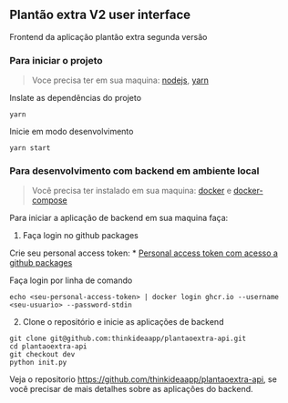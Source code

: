 ## Plantão extra V2 user interface

Frontend da aplicação plantão extra segunda versão

### Para iniciar o projeto

> Voce precisa ter em sua maquina: [nodejs](https://nodejs.org/en/download/), [yarn](https://classic.yarnpkg.com/en/docs/install)

Inslate as dependências do projeto
```console
yarn
```

Inicie em modo desenvolvimento
```console
yarn start
```

### Para desenvolvimento com backend em ambiente local

> Você precisa ter instalado em sua maquina: [docker](https://docs.docker.com/engine/install) e [docker-compose](https://docs.docker.com/compose/install) 

Para iniciar a aplicação de backend em sua maquina faça:

1. Faça login no github packages

Crie seu personal access token: * [Personal access token com acesso a github packages](https://docs.github.com/en/github/authenticating-to-github/creating-a-personal-access-token)

Faça login por linha de comando

```console
echo <seu-personal-access-token> | docker login ghcr.io --username <seu-usuario> --password-stdin
```

2. Clone o repositório e inicie as aplicações de backend

````
git clone git@github.com:thinkideaapp/plantaoextra-api.git
cd plantaoextra-api
git checkout dev
python init.py
````

Veja o repositorio https://github.com/thinkideaapp/plantaoextra-api,  se você precisar de mais detalhes sobre as aplicações do backend.
